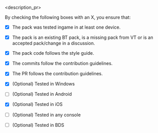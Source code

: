<description_pr>

By checking the following boxes with an X, you ensure that:

- [X] The pack was tested ingame in at least one device.
- [X] The pack is an existing BT pack, is a missing pack from VT or is an accepted pack/change in a discussion.
- [X] The pack code follows the style guide.
- [X] The commits follow the contribution guidelines.
- [X] The PR follows the contribution guidelines.

- [X] (Optional) Tested in Windows
- [ ] (Optional) Tested in Android
- [X] (Optional) Tested in iOS
- [ ] (Optional) Tested in any console
- [ ] (Optional) Tested in BDS
